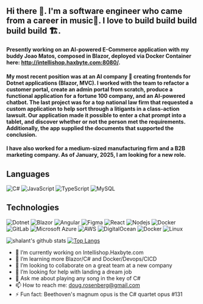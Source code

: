 ## Hi there 👋. I'm a software engineer who came from a career in music🎷. I love to build build build build build 🏗️. 
#### Presently working on an AI-powered E-Commerce application with my buddy Joao Matos, composed in Blazor, deployed via Docker Container here: http://intellishop.haxbyte.com:8080/.

#### My most recent position was at an AI company 🤖 creating frontends for Dotnet applications (Blazor, MVC). I worked with the team to refactor a customer portal, create an admin portal from scratch, produce a functional application for a fortune 100 company, and an AI-powered chatbot. The last project was for a top national law firm that requested a custom application to help sort through a litigants in a class-action lawsuit. Our application made it possible to enter a chat prompt into a tablet, and discover whether or not the person met the requirements. Additionally, the app supplied the documents that supported the conclusion.
#### I have also worked for a medium-sized manufacturing firm and a B2B marketing company. As of January, 2025, I am looking for a new role.

## Languages

![C#](https://custom-icon-badges.demolab.com/badge/C%23-%23239120.svg?logo=cshrp&logoColor=white)
![JavaScript](https://img.shields.io/badge/-JavaScript-000?&logo=JavaScript)
![TypeScript](https://img.shields.io/badge/-TypeScript-000?&logo=TypeScript)
![MySQL](https://img.shields.io/badge/MySQL-4479A1?logo=mysql&logoColor=fff)

## Technologies

![Dotnet](https://img.shields.io/badge/-Dotnet-000?&logo=Dotnet&logoColor=F90)
![Blazor](https://img.shields.io/badge/Blazor-512BD4?logo=blazor&logoColor=fff)
![Angular](https://img.shields.io/badge/-Angular-black?style=flat-square&logo=angular)
![Figma](https://img.shields.io/badge/Figma-F24E1E?logo=figma&logoColor=white)
![React](https://img.shields.io/badge/-React-black?style=flat-square&logo=react)
![Nodejs](https://img.shields.io/badge/-Nodejs-black?style=flat-square&logo=Node.js)
![Docker](https://img.shields.io/badge/-Docker-black?style=flat-square&logo=docker)
![GitLab](https://img.shields.io/badge/-GitLab-FCA121?style=flat-square&logo=gitlab)
![Microsoft Azure](https://custom-icon-badges.demolab.com/badge/Microsoft%20Azure-0089D6?logo=msazure&logoColor=white)
![AWS](https://img.shields.io/badge/AWS-%23FF9900.svg?logo=amazon-web-services&logoColor=white)
![DigitalOcean](https://img.shields.io/badge/-Digital%20Ocean-darkblue?style=flat-square&logo=digitalocean)
![Docker](https://img.shields.io/badge/-Docker-000?&logo=Docker)
![Linux](https://img.shields.io/badge/Linux-FCC624?logo=linux&logoColor=black)

![shalant's github stats](https://github-readme-stats.vercel.app/api?username=shalant)
[![Top Langs](https://github-readme-stats.vercel.app/api/top-langs/?username=shalant)](https://github.com/shalant/github-readme-stats)


<!--
**shalant/shalant** is a ✨ _special_ ✨ repository because its `README.md` (this file) appears on your GitHub profile.

Here are some ideas to get you started:
-->
- 🔭 I’m currently working on Intellishop.Haxbyte.com
- 🌱 I’m learning more Blazor/C# and Docker/Devops/CICD
- 👯 I’m looking to collaborate on a great team at a new company
- 🤔 I’m looking for help with landing a dream job
- 💬 Ask me about playing any song in the key of C#
- 📫 How to reach me: doug.rosenberg@gmail.com
- ⚡ Fun fact: Beethoven's magnum opus is the C# quartet opus #131

